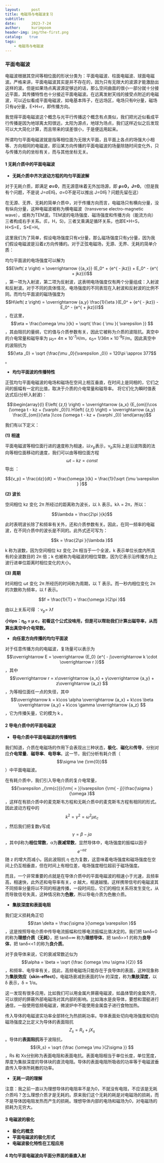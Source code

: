 ```yaml
---
layout:     post
title: 电磁场与电磁波复习
subtitle:   
date:       2023-7-24
author:     kurimpoom
header-img: img/the-first.png
catalog:   true
tags: 
    - 电磁场与电磁波
---
```


### 平面电磁波

电磁波根据其空间等相位面的形状分类为：平面电磁波、柱面电磁波、球面电磁波。严格来讲，平面电磁波其实是并不存在的，因为只有无限大的波源才能激励出这样的波。但是如果场点离波源足够远的话，那么空间曲面的很小一部分就十分接近平面，其传播特性也十分接近平面电磁波。在远离发射天线的接受点附近的电磁波，可以近似看成平面电磁波，如电基本阵子，在远场区，电场只有θ分量，磁场只有φ分量，E×H=r，即传播方向。

我觉得平面电磁波这个概念与光平行传播这个概念有点类似，我们把光近似看成平行传播是因为地球离太阳很远，太阳为源点，地球为场点，我们这样近似之后发现可以大大简化计算，而且带来的误差很小，于是便运用起来。

所谓均匀平面电磁波就是指等相位面为无限大平面，且平面上各点的场强大小相等、方向相同的电磁波，即沿某方向传播的平面电磁波的场量除随时间变化外，只与传播方向的坐标有关，而与其他坐标无关。

#### 1 无耗介质中的平面电磁波

- **无耗介质中齐次波动方程的均匀平面波解**

对于无耗介质，即满足  **σ=0**，而无源意味着无外加场源，即 **ρ=0，J=0**。（但是我有个问题，不是说 J=σE吗，σ=0不是可以推出 J=0吗？问题先留在这）

在无源、无界、无耗的简单介质中，对于传播方向而言，电磁场只有横向分量，没有纵向分量，这种电磁波被称为横电磁波（transverse electro-magnetic wave），或称为TEM波。TEM波的电场强度、磁场强度和传播方向（能流方向）三者构成右手关系。(E，H，S)，三者叉乘满足循环关系，也即E×H=S，H×S=E，S×E=H。

这里我们为了简单，假设电场强度只有x分量，那么磁场强度只有y分量，因为我们假设电磁波是沿着z方向传播的。对于正弦电磁场，无源、无界、无耗的简单介质：

均匀平面波的电场强度可以解为 $$E\left( z \right) = \overrightarrow {{a_x}} (E_0^ + {e^{ - jkz}} + E_0^ - {e^{ + jkz}})$$，第一项为入射波，第二项为反射波，这表明电场强度仅有两个分量组成：入射波和反射波。对于不同的具体情况，电场强度的不同表现在入射波和反射波的比例不同。而均匀平面波的磁场强度为$$H\left( z \right) = \overrightarrow {a_y} \frac{1}{\eta }(E_0^ + {e^{ - jkz}} - E_0^ - {e^{ + jkz}})$$，在这里，$$\eta  = \frac{\omega \mu }{k} = \sqrt{ \frac { \mu }{ \varepsilon }} $$，其由阻抗的量纲，它的值与介质参数有关，因此它被称为介质的波阻抗。真空中的介电常量和磁导率为 μ<sub>0</sub>= 4π × 10<sup>-7</sup>H/m，ε<sub>0</sub>= 1/36π × 10<sup>-9</sup>F/m。因此真空中的波阻抗为 $${\eta _0} = \sqrt {\frac{\mu _0}{\varepsilon _0}}  = 120\pi  \approx 377$$。

- **均匀平面波的传播特性**

正弦均匀平面电磁波的电场和磁场在空间上相互垂直，在时间上是同相的，它们之间的振幅有一定的比值，取决于介质的介电常量和磁导率。 将它们化为瞬时值表达式后(分析入射波)：

$$\begin{array}{l}
E\left( {z,t} \right) = \overrightarrow {a_x} {E_{om}}\cos (\omega t - kz + {\varphi _0})\\
H\left( {z,t} \right) = \overrightarrow {a_y} \frac{E_{om}}{\eta }\cos (\omega t - kz + {\varphi _0})
\end{array}$$

我们有以下定义：

**(1) 相速**

平面电磁波等相位面行进的速度称为相速，以v<sub>p</sub>表示，v<sub>p</sub>实际上是沿波阵面的法向等相位面移动的速度，我们可以由等相位面方程$$\omega t - kz = const$$导出 ：

$${v_p} = \frac{dz}{dt} = \frac{\omega }{k} = \frac{1}{\sqrt {\mu \varepsilon } }$$

**(2) 波长**

空间相位 kz 变化 2π 所经过的距离称为波长，以 λ 表示。kλ = 2π，所以：

$$\lambda  = \frac{2\pi }{k}$$

此时表明波长除了和频率有关外，还和介质参数有关。因此，在同一频率的电磁波，在不同介质中的波长是不同的。此外式还可写为：

$$k = \frac{2\pi }{\lambda }$$

k 称为波数，因为空间相位 kz 变化 2π 相当于一个全波，k 表示单位长度内所具有的全波数目的 2π 倍；k 也被称为电磁波的相位常数，因为它表示沿传播方向上波行进单位距离时相位变化的大小。

**(3) 周期**

时间相位 ωt 变化 2π 所经历的时间称为周期，以 T 表示。而一秒内相位变化 2π 的次数称为频率，以 f 表示。

$$f = \frac{1}{T} = \frac{\omega }{2\pi }$$

由以上关系可得 ：v<sub>p</sub>= λf 

**小tips：η<sub>0</sub> = μ c，初看这个公式没啥用，但是可以帮助我们计算出磁导率，从而算出真空中介电常数。**

- **向任意方向传播的均匀平面波**

对于任意传播方向的电磁波，复场量可以表示为$$\overrightarrow E  = \overrightarrow {E_0} {e^{ - j\overrightarrow k  \cdot \overrightarrow r }}$$，其中$$\overrightarrow r  = x\overrightarrow {a_x}  + y\overrightarrow {a_y}  + z\overrightarrow {a_z} $$，为等相位面任一点的失径，其中$$\overrightarrow k  = k\cos \alpha \overrightarrow {a_x}  + k\cos \beta \overrightarrow {a_y}  + k\cos \gamma \overrightarrow {a_z} $$，它为传播矢量，它的模为 k 。

#### **2 导电介质中的平面电磁波**

- **导电介质中平面电磁波的传播特性**

我们知道，介质在电磁场的作用下会表现出三种状态，**极化**、**磁化**和**传导**，分别对应**介电常量**、**磁导率**、**电导率**。这一节，我们分析有耗介质（$$\sigma  \ne {\rm{0}}$$）中平面电磁波。

在有耗介质中，我们引入导电介质的复介电常量，$${\varepsilon _{\rm{c}}}{\rm{ = }}\varepsilon {\rm{ - j}}\frac{\sigma }{\omega }$$，这样在有损介质中的麦克斯韦方程和无耗介质中的麦克斯韦方程有相同的形式。因此波动方程中的$${k^2} = {\gamma ^2} = {\omega ^2}\mu {\varepsilon _c}$$，然后我们把复数γ写成$$\gamma  = \beta  - j\alpha $$，其中β称为**相位常数**，α为**衰减常数**，显然导体中，电场强度的振幅以因子$${e^{ - \alpha z}}$$随 z 的增大而减小。因此波阻抗 η 也为复数，这意味着电场强度和磁场强度在空间上仍互相垂直，但在时间上有相位差，电场强度相位超前于磁场强度。

而且，一个非常重要的点就是在导体介质中的平面电磁波的相速小于光速，且频率高，相速快，此外还和电导率有关，σ 越大，相速越慢。这样携带信号的电磁波其不同频率分量将以不同的相速传播，一段时间后，它们的相位关系将发生变化，从而导致信号失真，这种情况称为**色散**，所以导电介质为色散介质。

- **集肤深度和表面电阻**

我们定义损耗角正切 $$\tan \delta  = \frac{\sigma }{\omega \varepsilon }$$，这是按照导电介质中传导电流振幅和位移电流振幅比值决定的。我们把 tanδ=0 的称为**理想介质（无耗）**，把 tanδ=∞ 称为**理想导体**，把 tanδ>>1 的称为**良导体**，把 tanδ<<1 的称为**良介质**。

对于良导体来说，它的衰减常数近似为$$\alpha  = \beta  = \sqrt {\frac {\omega \mu \sigma }{2}} $$，和频率、电导率有关，因此，高频电磁场只能存在于良导体的表面，这种现象称为**集肤效应（skin-effect）**。电磁场衰减到表面的1/e 的深度，称为**集肤深度**，以 δ 表示，δ = 1/α。

这一发现有很多应用，比如我们可以用金属片屏蔽电磁波，如晶体管的金属外壳，可以很好的屏蔽外部电磁场对其内部的影响。比如海水是良导体，要想和潜艇进行通信，一般使用低频电磁波，微波炉中不能使用金属盘子进行食物加热。

传入导体的电磁波实功率全部转化为热损耗功率。导体表面处切向电场强度和切向磁场强度之比定义为导体的表面阻抗$${Z_s} = {R_s} + j{X_s}$$。导体的**表面阻抗**等于波阻抗，$${R_s} = \sqrt {\frac {\omega \mu }{2\sigma }} $$，Rs 和 Xs分别称为表面电阻和表面电抗。表面电阻相当于单位长度，单位宽度，厚度为集肤深度的导体块的直流电阻。导体的表面电阻所吸收的功率等于电磁波垂直传入导体所耗散的功率。

- **无耗一词的理解**

注意：我之前一直以为理想导体的电阻率不是为0，不就没有电阻，不应该是无耗介质吗？怎么理想介质才是无耗的。原来我们这个无耗的耗是对电磁场的损耗，而不是导体因电阻发热而产生的损耗。理想导体内部的电场和磁场为0，对电磁场的损耗为无穷大。

#### 3 电磁波的极化

- **极化的概念**
- **平面电磁波的极化形式**
- **电磁波极化特性在工程应用**

#### 4 均匀平面电磁波向平面分界面的垂直入射




